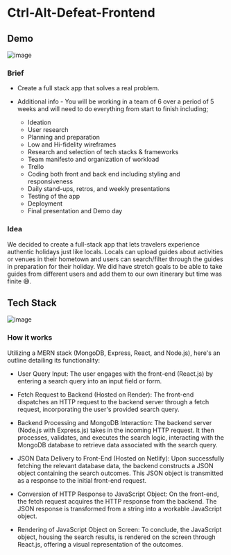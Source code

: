# Ctrl-Alt-Defeat-Frontend

## Demo ##

![image](https://github.com/ShamillFazal/Ctrl-Alt-Defeat-Frontend/assets/94766229/6b18fcc7-9804-4405-b66c-595845b2d80f)


### Brief ###

- Create a full stack app that solves a real problem.
- Additional info - You will be working in a team of 6 over a period of 5 weeks and will need to do everything from start to finish including;

    - Ideation
    - User research
    - Planning and preparation
    - Low and Hi-fidelity wireframes
    - Research and selection of tech stacks & frameworks
    - Team manifesto and organization of workload
    - Trello
    - Coding both front and back end including styling and responsiveness
    - Daily stand-ups, retros, and weekly presentations
    - Testing of the app
    - Deployment
    - Final presentation and Demo day
 
### Idea ###

We decided to create a full-stack app that lets travelers experience authentic holidays just like locals. Locals can upload guides about activities or venues in their hometown and users can search/filter through the guides in preparation for their holiday. We did have stretch goals to be able to take guides from different users and add them to our own itinerary but time was finite 😅.


## Tech Stack ##


![image](https://github.com/ShamillFazal/Ctrl-Alt-Defeat-Frontend/assets/94766229/ec5c1c08-804f-4a6e-9feb-54c88be727cd)


### How it works ###

Utilizing a MERN stack (MongoDB, Express, React, and Node.js), here's an outline detailing its functionality:

- User Query Input: The user engages with the front-end (React.js) by entering a search query into an input field or form.

- Fetch Request to Backend (Hosted on Render): The front-end dispatches an HTTP request to the backend server through a fetch request, incorporating the user's provided 
  search query.

- Backend Processing and MongoDB Interaction: The backend server (Node.js with Express.js) takes in the incoming HTTP request. It then processes, validates, and executes the 
  search logic, interacting with the MongoDB database to retrieve data associated with the search query.

- JSON Data Delivery to Front-End (Hosted on Netlify): Upon successfully fetching the relevant database data, the backend constructs a JSON object containing the search 
  outcomes. This JSON object is transmitted as a response to the initial front-end request.

- Conversion of HTTP Response to JavaScript Object: On the front-end, the fetch request acquires the HTTP response from the backend. The JSON response is transformed from a 
  string into a workable JavaScript object.

- Rendering of JavaScript Object on Screen: To conclude, the JavaScript object, housing the search results, is rendered on the screen through React.js, offering a visual 
  representation of the outcomes.










